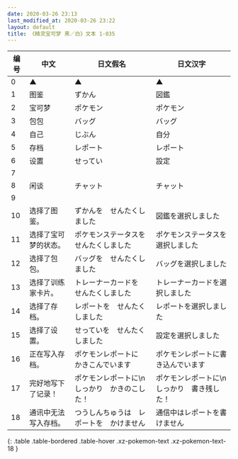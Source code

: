 ```yaml
---
date: 2020-03-26 23:13
last_modified_at: 2020-03-26 23:22
layout: default
title: 《精灵宝可梦 黑／白》文本 1-035
---
```

| 编号 | 中文 | 日文假名 | 日文汉字 |
| ---- | ---- | ---- | --- |
| 0 | ▲ | ▲ | ▲ |
| 1 | 图鉴 | ずかん | 図鑑 |
| 2 | 宝可梦 | ポケモン | ポケモン |
| 3 | 包包 | バッグ | バッグ |
| 4 | 自己 | じぶん | 自分 |
| 5 | 存档 | レポート | レポート |
| 6 | 设置 | せってい | 設定 |
| 7 | 　 | 　 | 　 |
| 8 | 闲谈 | チャット | チャット |
| 9 | 　 | 　 | 　 |
| 10 | 选择了图鉴。 | ずかんを　せんたくしました | 図鑑を選択しました |
| 11 | 选择了宝可梦的状态。 | ポケモンステータスを　せんたくしました | ポケモンステータスを選択しました |
| 12 | 选择了包包。 | バッグを　せんたくしました | バッグを選択しました |
| 13 | 选择了训练家卡片。 | トレーナーカードを　せんたくしました | トレーナーカードを選択しました |
| 14 | 选择了存档。 | レポートを　せんたくしました | レポートを選択しました |
| 15 | 选择了设置。 | せっていを　せんたくしました | 設定を選択しました |
| 16 | 正在写入存档。 | ポケモンレポートに　かきこんでいます | ポケモンレポートに書き込んでいます |
| 17 | 完好地写下了记录！ | ポケモンレポートに\nしっかり　かきのこした！ | ポケモンレポートに\nしっかり　書き残した！ |
| 18 | 通讯中无法写入存档。 | つうしんちゅうは　レポートを　かけません | 通信中はレポートを書けません |
{: .table .table-bordered .table-hover .xz-pokemon-text .xz-pokemon-text-18 }